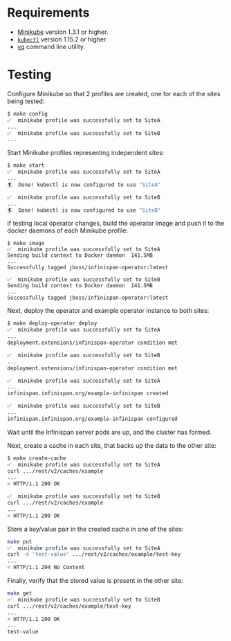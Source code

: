 # Requirements

* [Minikube](https://kubernetes.io/docs/tasks/tools/install-minikube) version 1.3.1 or higher.
* [`kubectl`](https://kubernetes.io/docs/tasks/tools/install-kubectl) version 1.15.2 or higher. 
* [yq](https://github.com/kislyuk/yq) command line utility.

# Testing

Configure Minikube so that 2 profiles are created,
one for each of the sites being tested:

```bash
$ make config
✅  minikube profile was successfully set to SiteA
...
✅  minikube profile was successfully set to SiteB
...
```

Start Minikube profiles representing independent sites:

```bash
$ make start
✅  minikube profile was successfully set to SiteA
...
🏄  Done! kubectl is now configured to use "SiteA"

✅  minikube profile was successfully set to SiteB
...
🏄  Done! kubectl is now configured to use "SiteB"
```

If testing local operator changes,
build the operator image and push it to the docker daemons of each Minikube profile:

```
$ make image
✅  minikube profile was successfully set to SiteA
Sending build context to Docker daemon  141.5MB
...
Successfully tagged jboss/infinispan-operator:latest

✅  minikube profile was successfully set to SiteB
Sending build context to Docker daemon  141.5MB
... 
Successfully tagged jboss/infinispan-operator:latest
```

Next, deploy the operator and example operator instance to both sites:

```bash
$ make deploy-operator deploy
✅  minikube profile was successfully set to SiteA
...
deployment.extensions/infinispan-operator condition met

✅  minikube profile was successfully set to SiteB
...
deployment.extensions/infinispan-operator condition met

✅  minikube profile was successfully set to SiteA
...
infinispan.infinispan.org/example-infinispan created

✅  minikube profile was successfully set to SiteB
...
infinispan.infinispan.org/example-infinispan configured
```

Wait until the Infinispan server pods are up,
and the cluster has formed.

Next, create a cache in each site,
that backs up the data to the other site:

```bash
$ make create-cache
✅  minikube profile was successfully set to SiteA
curl .../rest/v2/caches/example
...
< HTTP/1.1 200 OK

✅  minikube profile was successfully set to SiteB
curl .../rest/v2/caches/example
...
< HTTP/1.1 200 OK
```

Store a key/value pair in the created cache in one of the sites:

```bash
make put
✅  minikube profile was successfully set to SiteA
curl -d 'test-value' .../rest/v2/caches/example/test-key
...
< HTTP/1.1 204 No Content
```

Finally, verify that the stored value is present in the other site:

```bash
make get
✅  minikube profile was successfully set to SiteB
curl .../rest/v2/caches/example/test-key
...
< HTTP/1.1 200 OK
...
test-value
```
